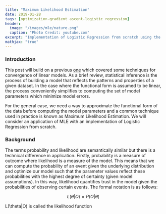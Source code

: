 ```yaml
---
title: "Maximum Likelihood Estimation"
date: 2019-01-28
tags: [optimization-gradient ascent-logistic regression]
header:
  image: "/images/mle/nature.png"
  caption: "Photo Credit: youtube.com"
excerpt: "Implementation of Logistic Regression from scratch using the properties of maximum likelihood estimation."
mathjax: "true"
---
```


### Introduction

This post will build on a previous [one](https://l0rdm0rd.github.io/convergence/) which covered some techniques for convergence of linear models. As a brief review, statistical inference is the process of building a model that reflects the patterns and properties of a given dataset. In the case where the functional form is assumed to be linear, the process conveniently simplifies to computing the set of model parameters which minimize model errors.

For the general case, we need a way to approximate the functional form of the data before computing the model parameters and a common technique used in practice is known as Maximum Likelihood Estimation. We will consider an application of MLE with an implementation of Logistic Regression from scratch.

### Background

The terms probability and likelihood are semantically similar but there is a technical difference in application. Firstly, probability is a measure of outcome where likelihood is a measure of the model. This means that we can compute the probability of an event given the underlying distribution and optimize our model such that the parameter values reflect these probabilities with the highest degree of certainty (given model assumptions). In this way, likelihood quantifies trust in the model given the probabilities of observing certain events. The formal notation is as follows:

$$\begin{equation}
L(\theta|O) = P(O|\theta)
\end{equation}$$

L(\theta|O) is called the likelihood function 
